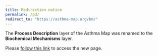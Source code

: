 ```yaml
---
title: Redirection notice
permalink: /pd/
redirect_to: "https://asthma-map.org/bm/"
---
```


The **Process Description** layer of the Asthma Map was renamed to the **Biochemical Mechanisms** layer.  

Please [follow this link](/bm) to access the new page.
